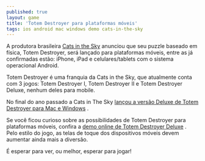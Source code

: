 ```yaml
---
published: true
layout: game
title: 'Totem Destroyer para plataformas móveis'
tags: ios android mac windows demo cats-in-the-sky
---
```

A produtora brasileira <a href="http://www.catsinthesky.com.br/" target="_blank">Cats in the Sky</a>
 anunciou que seu puzzle baseado em f&#237;sica, Totem Destroyer, ser&#225; lan&#231;ado para plataformas m&#243;veis, entre as j&#225; confirmadas est&#227;o: iPhone, iPad e celulares/tablets com o sistema operacional Android.</p>

Totem Destroyer &#233; uma franquia da Cats in the Sky, que atualmente conta com 3 jogos: Totem Destroyer I, Totem Destroyer II e Totem Destroyer Deluxe, nenhum deles para mobile.</p>
 </p>
No final do ano passado a Cats in The Sky <a href="http://jogosdaqui.blog.uol.com.br/arch2010-12-19_2010-12-25.html#2010_12-22_09_52_58-154784552-0" target="_self">lan&#231;ou a vers&#227;o Deluxe de Totem Destroyer para Mac e Windows</a>
.</p>
 </p>
Se voc&#234; ficou curioso sobre as possibilidades de Totem Destroyer para plataformas m&#243;veis, confira a <a href="http://www.catsinthesky.com/games/totem-destroyer-deluxe-demo" target="_blank">demo online de Totem Destroyer Deluxe</a>
. Pelo estilo do jogo, as telas de toque dos dispositivos m&#243;veis devem aumentar ainda mais a divers&#227;o.</p>
 </p>
&#201; esperar para ver, ou melhor, esperar para jogar!</p>
